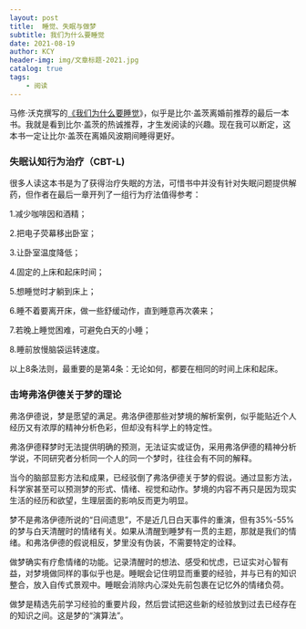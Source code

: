 ```yaml
---
layout: post
title:  睡觉、失眠与做梦
subtitle: 我们为什么要睡觉
date: 2021-08-19
author: KCY
header-img: img/文章标题-2021.jpg
catalog: true
tags:
    - 阅读
---
```


马修·沃克撰写的[《我们为什么要睡觉](https://book.douban.com/subject/35332778/)》，似乎是比尔·盖茨离婚前推荐的最后一本书。我就是看到比尔·盖茨的热诚推荐，才生发阅读的兴趣。现在我可以断定，这本书一定让比尔·盖茨在离婚风波期间睡得更好。

### 失眠认知行为治疗（CBT-L)

很多人读这本书是为了获得治疗失眠的方法，可惜书中并没有针对失眠问题提供解药，但作者在最后一章开列了一组行为疗法值得参考：

1.减少咖啡因和酒精；

2.把电子荧幕移出卧室；

3.让卧室温度降低；

4.固定的上床和起床时间；

5.想睡觉时才躺到床上；

6.睡不着要离开床，做一些舒缓动作，直到睡意再次袭来；

7.若晚上睡觉困难，可避免白天的小睡；

8.睡前放慢脑袋运转速度。

以上8条法则，最重要的是第4条：无论如何，都要在相同的时间上床和起床。

### 击垮弗洛伊德关于梦的理论

弗洛伊德说，梦是愿望的满足。弗洛伊德那些对梦境的解析案例，似乎能贴近个人经历又有浓厚的精神分析色彩，但却没有科学上的特定性。

弗洛伊德释梦时无法提供明确的预测，无法证实或证伪，采用弗洛伊德的精神分析学说，不同研究者分析同一个人的同一个梦时，往往会有不同的解释。

当今的脑部显影方法和成果，已经驳倒了弗洛伊德关于梦的假说。通过显影方法，科学家甚至可以预测梦的形式、情绪、视觉和动作。梦境的内容不再只是因为现实生活的经历和欲望，生理层面的影响反而更为明显。

梦不是弗洛伊德所说的“日间遗思”，不是近几日白天事件的重演，但有35%-55%的梦与白天清醒时的情绪有关。如果从清醒到睡梦有一贯的主题，那就是我们的情绪。和弗洛伊德的假说相反，梦里没有伪装，不需要特定的诠释。

做梦确实有疗愈情绪的功能。记录清醒时的想法、感受和忧虑，已证实对心智有益，对梦境做同样的事似乎也是。睡眠会记住明显而重要的经验，并与已有的知识整合，放入自传式景观中。睡眠会消除内心深处先前包裹在记忆外的情绪负荷。

做梦是精选先前学习经验的重要片段，然后尝试把这些新的经验放到过去已经存在的知识之间。这是梦的“演算法”。
